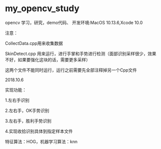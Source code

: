 
# my_opencv_study
opencv 学习，研究，demo代码、
开发环境:MacOS 10.13.6,Xcode 10.0

注意：

CollectData.cpp用来收集数据

SkinDetect.cpp 用来运行，进行手掌和手势进行检测（面部识别采样很少，效果不好，如果要强化这块的话，需要更多采样）

这两个文件不能同时运行，运行之前需要先全部注释掉另一个Cpp文件

2018.10.6

实现功能：

1.左右手识别

2.左右手，OK手势识别

3.左右手，胜利手势识别

4.实现收拾识别具体到指定样本文件

特征算法：HOG，机器学习算法：knn
